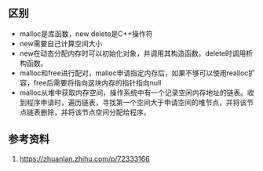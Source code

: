 ## 区别
- malloc是库函数，new delete是C++操作符
- new需要自己计算空间大小
- new在动态分配内存时可以初始化对象，并调用其构造函数。delete时调用析构函数。
- malloc和free进行配对，malloc申请指定内存后，如果不够可以使用realloc扩容，free后需要将指向这块内存的指针指向null
- malloc从堆中获取内存空间，操作系统中有一个记录空闲内存地址的链表。收到程序申请时，遍历链表，寻找第一个空间大于申请空间的堆节点，并将该节点链表删除，并将该节点空间分配给程序。


## 参考资料
1. https://zhuanlan.zhihu.com/p/72333166